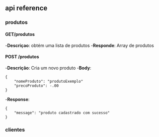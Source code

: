 ## api reference 

### produtos 

#### GET/produtos
-**Descriçao**: obtém uma lista de produtos
-**Responde**: Array de produtos

#### POST /produtos
-**Descrição**: Cria um novo produto
-**Body**:
```
{
    "nomeProduto": "produtoExemplo"
    "precoProduto": -.00
}
```
-**Response**:
```
{
    "message": "produto cadastrado com sucesso"
}
```





### clientes